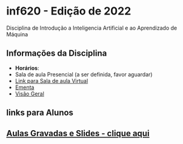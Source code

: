 # inf620 - Edição de 2022
Disciplina de Introdução a Inteligencia Artificial e ao Aprendizado de Máquina

## Informações da Disciplina

* **Horários**:
*  Sala de aula Presencial (a ser definida, favor aguardar)
* [Link para Sala de aula Virtual]()
* [Ementa](https://github.com/arduinoufv/inf620/blob/main/ementa/README.md#1-programa%C3%A7%C3%A3o-aplicada-ao-aprendizado-de-m%C3%A1quina-e-intelig%C3%AAncia-artificial)
* [Visão Geral](https://excalidraw.com/#json=nDbrJ14qzoQRdZMKDg7r2,yJPoSCyoHMfPPvJ6C3S-aA)
## links para Alunos

## [Aulas Gravadas e Slides - clique aqui](https://github.com/arduinoufv/inf620/tree/main/aulas#aulas-gravadas)





